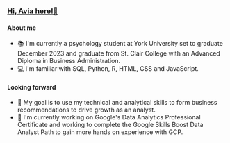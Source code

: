 ### [Hi, Avia here!👋](https://www.linkedin.com/in/aviaprescott/) 

#### About me
- 📚 I'm currently a psychology student at York University set to graduate December 2023 and graduate from St. Clair College with an Advanced Diploma in Business Administration. 
- 💻 I'm familiar with SQL, Python, R, HTML, CSS and JavaScript.

#### Looking forward
- 💼 My goal is to use my technical and analytical skills to form business recommendations to drive growth as an analyst.
- 📝 I'm currently working on Google's Data Analytics Professional Certificate and working to complete the Google Skills Boost Data Analyst Path to gain more hands on experience with GCP. 

